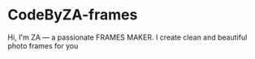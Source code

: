 # CodeByZA-frames
 Hi, I'm ZA — a passionate FRAMES MAKER. I create clean and beautiful photo frames for you
